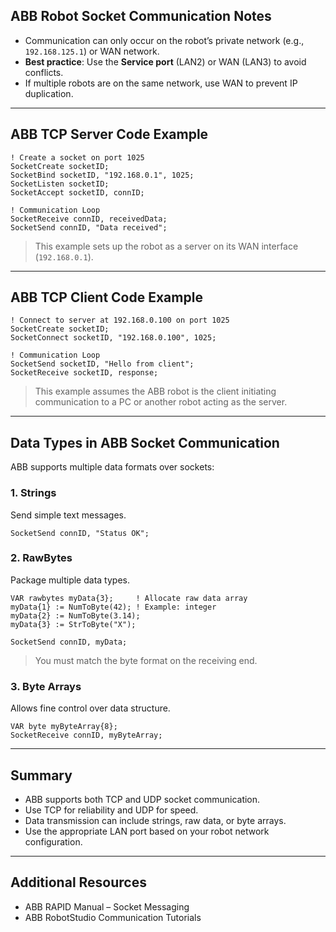 ## ABB Robot Socket Communication Notes

- Communication can only occur on the robot’s private network (e.g., `192.168.125.1`) or WAN network.
- **Best practice**: Use the **Service port** (LAN2) or WAN (LAN3) to avoid conflicts.
- If multiple robots are on the same network, use WAN to prevent IP duplication.

---

## ABB TCP Server Code Example

```rapid
! Create a socket on port 1025
SocketCreate socketID;
SocketBind socketID, "192.168.0.1", 1025;
SocketListen socketID;
SocketAccept socketID, connID;

! Communication Loop
SocketReceive connID, receivedData;
SocketSend connID, "Data received";
```

> This example sets up the robot as a server on its WAN interface (`192.168.0.1`).

---

## ABB TCP Client Code Example

```rapid
! Connect to server at 192.168.0.100 on port 1025
SocketCreate socketID;
SocketConnect socketID, "192.168.0.100", 1025;

! Communication Loop
SocketSend socketID, "Hello from client";
SocketReceive socketID, response;
```

> This example assumes the ABB robot is the client initiating communication to a PC or another robot acting as the server.

---

## Data Types in ABB Socket Communication

ABB supports multiple data formats over sockets:

### 1. **Strings**
Send simple text messages.

```rapid
SocketSend connID, "Status OK";
```

### 2. **RawBytes**
Package multiple data types.

```rapid
VAR rawbytes myData{3};     ! Allocate raw data array
myData{1} := NumToByte(42); ! Example: integer
myData{2} := NumToByte(3.14);
myData{3} := StrToByte("X");

SocketSend connID, myData;
```

> You must match the byte format on the receiving end.

### 3. **Byte Arrays**
Allows fine control over data structure.

```rapid
VAR byte myByteArray{8};
SocketReceive connID, myByteArray;
```

---

## Summary

- ABB supports both TCP and UDP socket communication.
- Use TCP for reliability and UDP for speed.
- Data transmission can include strings, raw data, or byte arrays.
- Use the appropriate LAN port based on your robot network configuration.

---

## Additional Resources

- ABB RAPID Manual – Socket Messaging
- ABB RobotStudio Communication Tutorials
